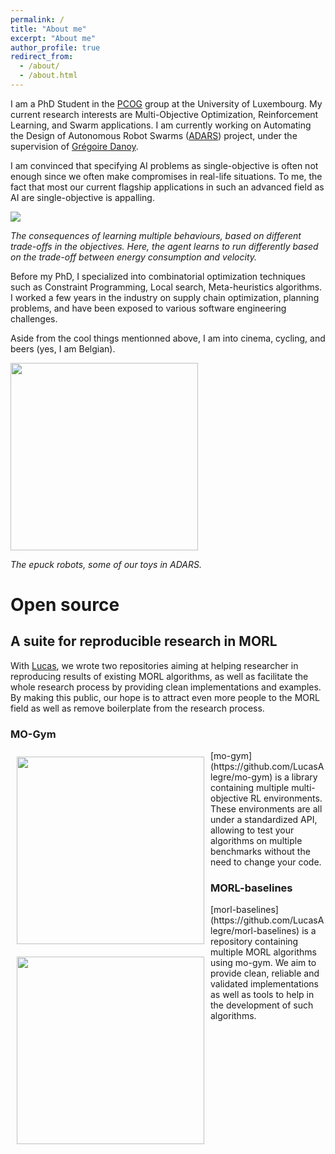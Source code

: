 ```yaml
---
permalink: /
title: "About me"
excerpt: "About me"
author_profile: true
redirect_from: 
  - /about/
  - /about.html
---
```


I am a PhD Student in the [PCOG](https://pcog.uni.lu/) group at the University of Luxembourg. My current research interests are Multi-Objective Optimization, Reinforcement Learning, and Swarm applications. I am currently working on Automating the Design of Autonomous Robot Swarms ([ADARS](https://adars.uni.lu/)) project, under the supervision of [Grégoire Danoy](https://danoy.gforge.uni.lu/).

I am convinced that specifying AI problems as single-objective is often not enough since we often make compromises in real-life situations. To me, the fact that most our current flagship applications in such an advanced field as AI are single-objective is appalling.


<img src="../images/mo_cheetah.gif">

<em>The consequences of learning multiple behaviours, based on different trade-offs in the objectives. Here, the agent learns to run differently based on the trade-off between energy consumption and velocity.</em>



Before my PhD, I specialized into combinatorial optimization techniques such as Constraint Programming, Local search, Meta-heuristics algorithms. I worked a few years in the industry on supply chain optimization, planning problems, and have been exposed to various software engineering challenges. 

Aside from the cool things mentionned above, I am into cinema, cycling, and beers (yes, I am Belgian).

<img src="../images/epuck.jpeg" width=300>

<em>The epuck robots, some of our toys in ADARS.</em>

# Open source


## A suite for reproducible research in MORL
With [Lucas](https://www.inf.ufrgs.br/~lnalegre/), we wrote two repositories aiming at helping researcher in reproducing results of existing MORL algorithms, as well as facilitate the whole research process by providing clean implementations and examples. By making this public, our hope is to attract even more people to the MORL field as well as remove boilerplate from the research process. 

### MO-Gym
<img src="../images/mo-gym.gif" width=300 style="float:left; padding:10px" >
[mo-gym](https://github.com/LucasAlegre/mo-gym) is a library containing multiple multi-objective RL environments. These environments are all under a standardized API, allowing to test your algorithms on multiple benchmarks without the need to change your code.  


### MORL-baselines
<img src="../images/mo_cheetah.gif" width=300 style="float:left; padding:10px">
[morl-baselines](https://github.com/LucasAlegre/morl-baselines) is a repository containing multiple MORL algorithms using mo-gym. We aim to provide clean, reliable and validated implementations as well as tools to help in the development of such algorithms. 



